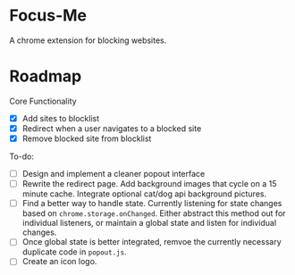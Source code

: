 # Focus-Me
A chrome extension for blocking websites.

# Roadmap

Core Functionality
- [x] Add sites to blocklist
- [x] Redirect when a user navigates to a blocked site
- [x] Remove blocked site from blocklist

To-do:
- [ ] Design and implement a cleaner popout interface
- [ ] Rewrite the redirect page. Add background images that cycle on a 15 minute cache. Integrate optional cat/dog api background pictures.
- [ ] Find a better way to handle state. Currently listening for state changes based on `chrome.storage.onChanged`. Either abstract this method out for individual listeners, or maintain a global state and listen for individual changes.
- [ ] Once global state is better integrated, remvoe the currently necessary duplicate code in `popout.js`. 
- [ ] Create an icon logo.

